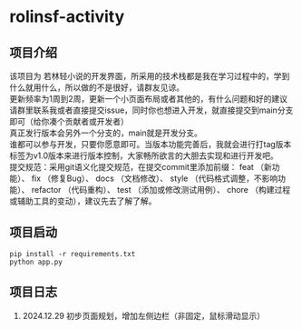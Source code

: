 # rolinsf-activity

## 项目介绍
该项目为 若林轻小说的开发界面，所采用的技术栈都是我在学习过程中的，学到什么就用什么，所以做的不是很好，请群友见谅。  
更新频率为1周到2周，更新一个小页面布局或者其他的，有什么问题和好的建议请群里联系我或者直接提交issue，同时你也想进入开发，就直接提交到main分支即可（给你凑个贡献者或开发者）  
真正发行版本会另外一个分支的，main就是开发分支。  
谁都可以参与开发，只要你愿意即可。当版本功能完善后，我就会进行打tag版本标签为v1.0版本来进行版本控制，大家畅所欲言的大胆去实现和进行开发吧。  
提交规范：采用git语义化提交规范，在提交commit里添加前缀： feat （新功能）、 fix （修复Bug）、 docs （文档修改）、 style （代码格式调整，不影响功能）、 refactor （代码重构）、 test （添加或修改测试用例）、 chore （构建过程或辅助工具的变动），建议先去了解了解。

## 项目启动

```
pip install -r requirements.txt
python app.py
```

## 项目日志  
1. 2024.12.29 初步页面规划，增加左侧边栏（非固定，鼠标滑动显示）

